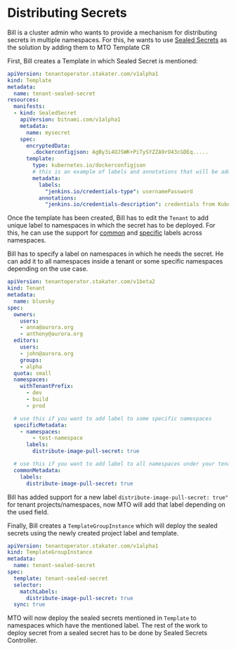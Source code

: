 # Distributing Secrets

Bill is a cluster admin who wants to provide a mechanism for distributing secrets in multiple namespaces. For this, he wants to use [Sealed Secrets](https://github.com/bitnami-labs/sealed-secrets#sealed-secrets-for-kubernetes) as the solution by adding them to MTO Template CR

First, Bill creates a Template in which Sealed Secret is mentioned:

```yaml
apiVersion: tenantoperator.stakater.com/v1alpha1
kind: Template
metadata:
  name: tenant-sealed-secret
resources:
  manifests:
  - kind: SealedSecret
    apiVersion: bitnami.com/v1alpha1
    metadata:
      name: mysecret
    spec:
      encryptedData:
        .dockerconfigjson: AgBy3i4OJSWK+PiTySYZZA9rO43cGDEq.....
      template:
        type: kubernetes.io/dockerconfigjson
        # this is an example of labels and annotations that will be added to the output secret
        metadata:
          labels:
            "jenkins.io/credentials-type": usernamePassword
          annotations:
            "jenkins.io/credentials-description": credentials from Kubernetes
```

Once the template has been created, Bill has to edit the `Tenant` to add unique label to namespaces in which the secret has to be deployed.
For this, he can use the support for [common](../tutorials/tenant/assigning-metadata.md#distributing-common-labels-and-annotations-to-tenant-namespaces-via-tenant-custom-resource) and [specific](../tutorials/tenant/assigning-metadata.md#distributing-specific-labels-and-annotations-to-tenant-namespaces-via-tenant-custom-resource) labels across namespaces.

Bill has to specify a label on namespaces in which he needs the secret. He can add it to all namespaces inside a tenant or some specific namespaces depending on the use case.

```yaml
apiVersion: tenantoperator.stakater.com/v1beta2
kind: Tenant
metadata:
  name: bluesky
spec:
  owners:
    users:
    - anna@aurora.org
    - anthony@aurora.org
  editors:
    users:
    - john@aurora.org
    groups:
    - alpha
  quota: small
  namespaces:
    withTenantPrefix:
      - dev
      - build
      - prod

  # use this if you want to add label to some specific namespaces
  specificMetadata:
    - namespaces:
        - test-namespace
      labels:
        distribute-image-pull-secret: true

  # use this if you want to add label to all namespaces under your tenant
  commonMetadata:
    labels:
      distribute-image-pull-secret: true

```

Bill has added support for a new label `distribute-image-pull-secret: true"` for tenant projects/namespaces, now MTO will add that label depending on the used field.

Finally, Bill creates a `TemplateGroupInstance` which will deploy the sealed secrets using the newly created project label and template.

```yaml
apiVersion: tenantoperator.stakater.com/v1alpha1
kind: TemplateGroupInstance
metadata:
  name: tenant-sealed-secret
spec:
  template: tenant-sealed-secret
  selector:
    matchLabels:
      distribute-image-pull-secret: true
  sync: true
```

MTO will now deploy the sealed secrets mentioned in `Template` to namespaces which have the mentioned label. The rest of the work to deploy secret from a sealed secret has to be done by Sealed Secrets Controller.
